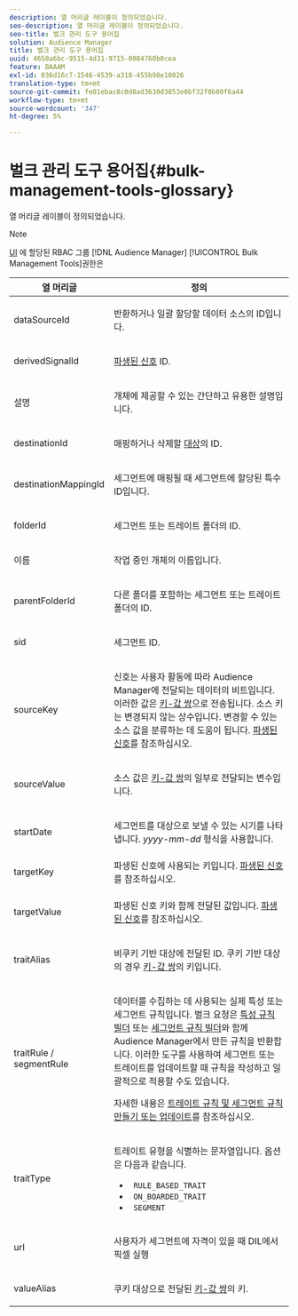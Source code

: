 ```yaml
---
description: 열 머리글 레이블이 정의되었습니다.
seo-description: 열 머리글 레이블이 정의되었습니다.
seo-title: 벌크 관리 도구 용어집
solution: Audience Manager
title: 벌크 관리 도구 용어집
uuid: 4658a6bc-9515-4d31-9715-0084760b0cea
feature: BAAAM
exl-id: 036d16c7-1546-4539-a318-455b98e10026
translation-type: tm+mt
source-git-commit: fe01ebac8c0d0ad3630d3853e0bf32f0b00f6a44
workflow-type: tm+mt
source-wordcount: '347'
ht-degree: 5%

---
```


# 벌크 관리 도구 용어집{#bulk-management-tools-glossary}

열 머리글 레이블이 정의되었습니다.

<!-- 

<p>r_bulk_glossary.xml </p>

 -->

>[!NOTE]
>
>[UI](../../features/administration/administration-overview.md) 에 할당된 RBAC 그룹  [!DNL Audience Manager]   [!UICONTROL Bulk Management Tools]권한은

<table id="table_2C2BC2FB3EFC443C9A5AE18EFC6FABFD"> 
 <thead> 
  <tr> 
   <th colname="col1" class="entry"> 열 머리글 </th> 
   <th colname="col2" class="entry"> 정의 </th> 
  </tr> 
 </thead>
 <tbody> 
  <tr> 
   <td colname="col1"> <p> <span class="term"> dataSourceId</span> </p> </td> 
   <td colname="col2"> <p>반환하거나 일괄 할당할 데이터 소스</a>의 ID입니다.<a href="../../features/datasources-list-and-settings.md#data-sources-list-and-settings"> </a></p> </td> 
  </tr> 
  <tr> 
   <td colname="col1"> <p> <span class="term"> derivedSignalId</span> </p> </td> 
   <td colname="col2"> <p><a href="../../features/derived-signals.md"> 파생된 신호</a> ID. </p> </td> 
  </tr> 
  <tr> 
   <td colname="col1"> <p> <span class="term"> 설명</span> </p> </td> 
   <td colname="col2"> <p>개체에 제공할 수 있는 간단하고 유용한 설명입니다. </p> </td> 
  </tr> 
  <tr> 
   <td colname="col1"> <p> <span class="term"> destinationId</span> </p> </td> 
   <td colname="col2"> <p>매핑하거나 삭제할 <a href="../../features/destinations/destinations.md"> 대상</a>의 ID. </p> </td> 
  </tr> 
  <tr> 
   <td colname="col1"> <p> <span class="term"> destinationMappingId</span> </p> </td> 
   <td colname="col2"> <p>세그먼트에 매핑될 때 세그먼트에 할당된 특수 ID입니다. </p> </td> 
  </tr> 
  <tr> 
   <td colname="col1"> <p> <span class="term"> folderId</span> </p> </td> 
   <td colname="col2"> <p>세그먼트 또는 트레이트 폴더의 ID. </p> </td> 
  </tr> 
  <tr> 
   <td colname="col1"> <p> <span class="term"> 이름</span> </p> </td> 
   <td colname="col2"> <p>작업 중인 개체의 이름입니다. </p> </td> 
  </tr> 
  <tr> 
   <td colname="col1"> <p> <span class="term"> parentFolderId</span> </p> </td> 
   <td colname="col2"> <p>다른 폴더를 포함하는 세그먼트 또는 트레이트 폴더의 ID. </p> </td> 
  </tr> 
  <tr> 
   <td colname="col1"> <p> <span class="term"> sid</span> </p> </td> 
   <td colname="col2"> <p>세그먼트 ID. </p> </td> 
  </tr> 
  <tr> 
   <td colname="col1"> <p> <span class="term"> sourceKey</span> </p> </td> 
   <td colname="col2"> <p>신호는 사용자 활동에 따라 <span class="keyword"> Audience Manager</span>에 전달되는 데이터의 비트입니다. 이러한 값은 <a href="../../reference/key-value-pairs-explained.md"> 키-값 쌍</a>으로 전송됩니다. 소스 키는 변경되지 않는 상수입니다. 변경할 수 있는 소스 값을 분류하는 데 도움이 됩니다. <a href="../../features/derived-signals.md"> 파생된 신호</a>를 참조하십시오. </p> </td> 
  </tr> 
  <tr> 
   <td colname="col1"> <p> <span class="term"> sourceValue</span> </p> </td> 
   <td colname="col2"> <p>소스 값은 <a href="../../reference/key-value-pairs-explained.md"> 키-값 쌍</a>의 일부로 전달되는 변수입니다. </p> </td> 
  </tr> 
  <tr> 
   <td colname="col1"> <p> <span class="term"> startDate</span> </p> </td> 
   <td colname="col2"> <p>세그먼트를 대상으로 보낼 수 있는 시기를 나타냅니다. <i>yyyy-mm-dd</i> 형식을 사용합니다. </p> </td> 
  </tr> 
  <tr> 
   <td colname="col1"> <p> <span class="term"> targetKey</span> </p> </td> 
   <td colname="col2">파생된 신호에 사용되는 키입니다. <a href="../../features/derived-signals.md"> 파생된 신호</a>를 참조하십시오. </td> 
  </tr> 
  <tr> 
   <td colname="col1"> <p> <span class="term"> targetValue</span> </p> </td> 
   <td colname="col2"> <p>파생된 신호 키와 함께 전달된 값입니다. <a href="../../features/derived-signals.md"> 파생된 신호</a>를 참조하십시오. </p> </td> 
  </tr> 
  <tr> 
   <td colname="col1"> <p> <span class="term"> traitAlias</span> </p> </td> 
   <td colname="col2"> <p>비쿠키 기반 대상에 전달된 ID. 쿠키 기반 대상의 경우 <a href="../../reference/key-value-pairs-explained.md"> 키-값 쌍</a>의 키입니다. </p> </td> 
  </tr> 
  <tr> 
   <td colname="col1"> <p> <span class="term"> traitRule / segmentRule</span> </p> </td> 
   <td colname="col2"> <p>데이터를 수집하는 데 사용되는 실제 특성 또는 세그먼트 규칙입니다. 벌크 요청은 <a href="../../features/traits/about-trait-builder.md"> 특성 규칙 빌더</a> 또는 <a href="../../features/segments/segment-builder.md"> 세그먼트 규칙 빌더</a>와 함께 <span class="keyword"> Audience Manager</span>에서 만든 규칙을 반환합니다. 이러한 도구를 사용하여 세그먼트 또는 트레이트를 업데이트할 때 규칙을 작성하고 일괄적으로 적용할 수도 있습니다. </p> <p>자세한 내용은 <a href="../../reference/bulk-management-tools/bulk-rules.md"> 트레이트 규칙 및 세그먼트 규칙 만들기 또는 업데이트</a>를 참조하십시오. </p> </td> 
  </tr> 
  <tr> 
   <td colname="col1"> <p> <span class="term"> traitType</span> </p> </td> 
   <td colname="col2"> <p>트레이트 유형을 식별하는 문자열입니다. 옵션은 다음과 같습니다. </p> 
    <ul id="ul_AB5B4F87B14241DCBBE44B0B7BD4EF72"> 
     <li id="li_21F9412CDDC64FAA888C6542E284C436"> <code> RULE_BASED_TRAIT</code> </li> 
     <li id="li_5A5EA9A1EC5C45C991875EBBE7979A5A"> <code> ON_BOARDED_TRAIT </code> </li> 
     <li id="li_F38B58ADE3324E97A71E3F94F11945BE"> <code> SEGMENT</code> </li> 
    </ul> </td> 
  </tr> 
  <tr> 
   <td colname="col1"> <p> <span class="term"> url</span> </p> </td> 
   <td colname="col2"> <p>사용자가 세그먼트에 자격이 있을 때 DIL에서 픽셀 실행 </p> </td> 
  </tr> 
  <tr> 
   <td colname="col1"> <p> <span class="term"> valueAlias</span> </p> </td> 
   <td colname="col2"> <p>쿠키 대상으로 전달된 <a href="../../reference/key-value-pairs-explained.md"> 키-값 쌍</a>의 키. </p> </td> 
  </tr> 
 </tbody> 
</table>
